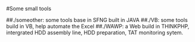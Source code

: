 #Some small tools

##./someother: some tools base in SFNG built in JAVA
##./VB: some tools build in VB, help automate the Excel
##./WAWP: a Web build in THINKPHP, intergrated HDD assembly line, HDD preparation, TAT monitoring sytem.
